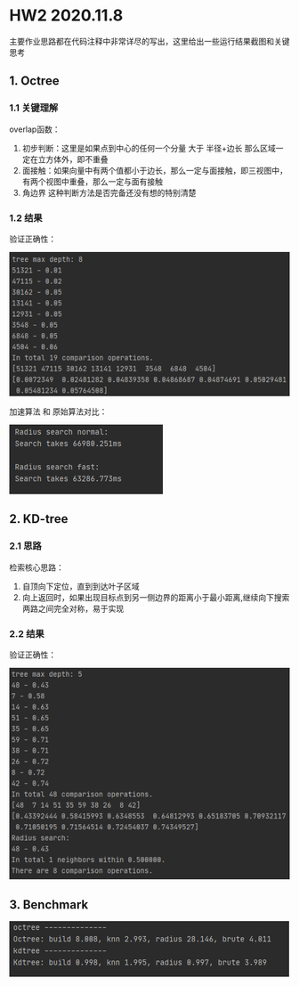 # HW2 2020.11.8
主要作业思路都在代码注释中非常详尽的写出，这里给出一些运行结果截图和关键思考
## 1. Octree 
### 1.1 关键理解
overlap函数：
1. 初步判断：这里是如果点到中心的任何一个分量 大于 半径+边长 那么区域一定在立方体外，即不重叠
2. 面接触：如果向量中有两个值都小于边长，那么一定与面接触，即三视图中，有两个视图中重叠，那么一定与面有接触
3. 角边界
这种判断方法是否完备还没有想的特别清楚
### 1.2 结果
验证正确性：

![Octree](octree.png)

加速算法 和 原始算法对比：

![Octree Comparison](octree_comparison.png)
## 2. KD-tree
### 2.1 思路
检索核心思路：    
1. 自顶向下定位，直到到达叶子区域
2. 向上返回时，如果出现目标点到另一侧边界的距离小于最小距离,继续向下搜索
两路之间完全对称，易于实现
### 2.2 结果
验证正确性：

![KD-tree](kdtree.png)
## 3. Benchmark
![benchmark](benchmark.png)

